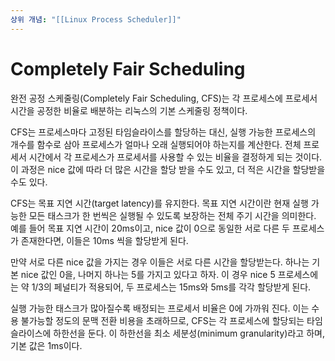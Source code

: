 ```yaml
---
상위 개념: "[[Linux Process Scheduler]]"
---
```

# Completely Fair Scheduling
완전 공정 스케줄링(Completely Fair Scheduling, CFS)는 각 프로세스에 프로세서 시간을 공정한 비율로 배분하는 리눅스의 기본 스케줄링 정책이다.

CFS는 프로세스마다 고정된 타임슬라이스를 할당하는 대신, 실행 가능한 프로세스의 개수를 함수로 삼아 프로세스가 얼마나 오래 실행되어야 하는지를 계산한다. 전체 프로세서 시간에서 각 프로세스가 프로세서를 사용할 수 있는 비율을 결정하게 되는 것이다. 이 과정은 nice 값에 따라 더 많은 시간을 할당 받을 수도 있고, 더 적은 시간을 할당받을 수도 있다.

CFS는 목표 지연 시간(target latency)를 유지한다. 목표 지연 시간이란 현재 실행 가능한 모든 태스크가 한 번씩은 실행될 수 있도록 보장하는 전체 주기 시간을 의미한다. 예를 들어 목표 지연 시간이 20ms이고, nice 값이 0으로 동일한 서로 다른 두 프로세스가 존재한다면, 이들은 10ms 씩을 할당받게 된다.

만약 서로 다른 nice 값을 가지는 경우 이들은 서로 다른 시간을 할당받는다. 하나는 기본 nice 값인 0을, 나머지 하나는 5를 가지고 있다고 하자. 이 경우 nice 5 프로세스에는 약 1/3의 페널티가 적용되어, 두 프로세스는 15ms와 5ms를 각각 할당받게 된다.

실행 가능한 태스크가 많아질수록 배정되는 프로세서 비율은 0에 가까워 진다. 이는 수용 불가능할 정도의 문맥 전환 비용을 초래하므로, CFS는 각 프로세스에 할당되는 타임슬라이스에 하한선을 둔다. 이 하한선을 최소 세분성(minimum granularity)라고 하며, 기본 값은 1ms이다.


